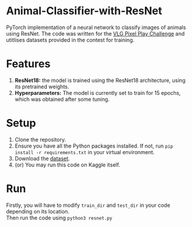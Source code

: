 # Animal-Classifier-with-ResNet
PyTorch implementation of a neural network to classify images of animals using ResNet. The code was written for the [VLG Pixel Play Challenge](https://www.kaggle.com/competitions/vlg-recruitment-24-challenge/) and utitlises datasets provided in the contest for training.

# Features
1. **ResNet18:** the model is trained using the ResNet18 architecture, using its pretrained weights.
2. **Hyperparameters:** The model is currently set to train for 15 epochs, which was obtained after some tuning.

# Setup
1. Clone the repository.
2. Ensure you have all the Python packages installed. If not, run `pip install -r requirements.txt` in your virtual environment.
3. Download the [dataset](https://www.kaggle.com/competitions/vlg-recruitment-24-challenge/data).
4. (or) You may run this code on Kaggle itself.

# Run
Firstly, you will have to modify `train_dir` and `test_dir` in your code depending on its location. <br>
Then run the code using `python3 resnet.py`
